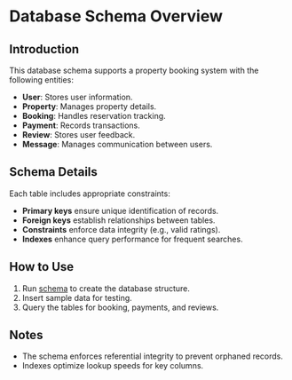 # Database Schema Overview

## Introduction
This database schema supports a property booking system with the following entities:
- **User**: Stores user information.
- **Property**: Manages property details.
- **Booking**: Handles reservation tracking.
- **Payment**: Records transactions.
- **Review**: Stores user feedback.
- **Message**: Manages communication between users.

## Schema Details
Each table includes appropriate constraints:
- **Primary keys** ensure unique identification of records.
- **Foreign keys** establish relationships between tables.
- **Constraints** enforce data integrity (e.g., valid ratings).
- **Indexes** enhance query performance for frequent searches.

## How to Use
1. Run [schema](schema.sql) to create the database structure.
2. Insert sample data for testing.
3. Query the tables for booking, payments, and reviews.

## Notes
- The schema enforces referential integrity to prevent orphaned records.
- Indexes optimize lookup speeds for key columns.

